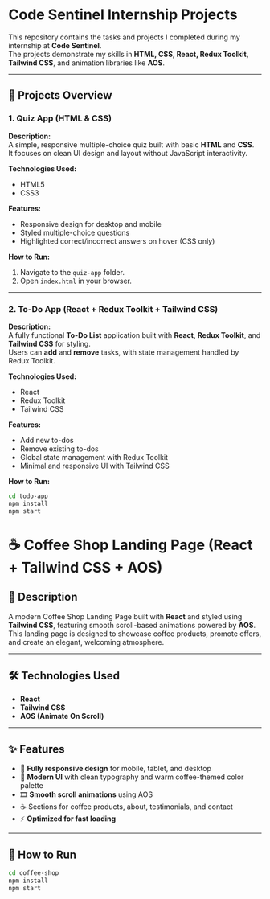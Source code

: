 # Code Sentinel Internship Projects

This repository contains the tasks and projects I completed during my internship at **Code Sentinel**.  
The projects demonstrate my skills in **HTML, CSS, React, Redux Toolkit, Tailwind CSS**, and animation libraries like **AOS**.

---

## 📂 Projects Overview

### 1. Quiz App (HTML & CSS)
**Description:**  
A simple, responsive multiple-choice quiz built with basic **HTML** and **CSS**.  
It focuses on clean UI design and layout without JavaScript interactivity.

**Technologies Used:**
- HTML5
- CSS3

**Features:**
- Responsive design for desktop and mobile
- Styled multiple-choice questions
- Highlighted correct/incorrect answers on hover (CSS only)

**How to Run:**
1. Navigate to the `quiz-app` folder.
2. Open `index.html` in your browser.

---

### 2. To-Do App (React + Redux Toolkit + Tailwind CSS)
**Description:**  
A fully functional **To-Do List** application built with **React**, **Redux Toolkit**, and **Tailwind CSS** for styling.  
Users can **add** and **remove** tasks, with state management handled by Redux Toolkit.

**Technologies Used:**
- React
- Redux Toolkit
- Tailwind CSS

**Features:**
- Add new to-dos
- Remove existing to-dos
- Global state management with Redux Toolkit
- Minimal and responsive UI with Tailwind CSS

**How to Run:**
```bash
cd todo-app
npm install
npm start
```
# ☕ Coffee Shop Landing Page (React + Tailwind CSS + AOS)

## 📖 Description
A modern Coffee Shop Landing Page built with **React** and styled using **Tailwind CSS**, featuring smooth scroll-based animations powered by **AOS**.  
This landing page is designed to showcase coffee products, promote offers, and create an elegant, welcoming atmosphere.

---

## 🛠 Technologies Used
- **React**
- **Tailwind CSS**
- **AOS (Animate On Scroll)**

---

## ✨ Features
- 📱 **Fully responsive design** for mobile, tablet, and desktop
- 🎨 **Modern UI** with clean typography and warm coffee-themed color palette
- 🎞️ **Smooth scroll animations** using AOS
- ☕ Sections for coffee products, about, testimonials, and contact
- ⚡ **Optimized for fast loading**

---

## 🚀 How to Run

```bash
cd coffee-shop
npm install
npm start


